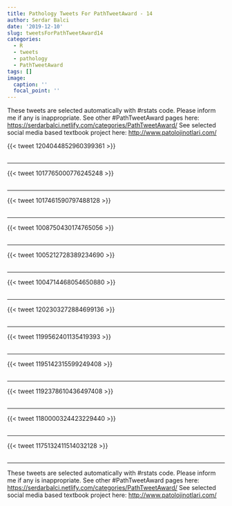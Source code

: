 ```yaml
---
title: Pathology Tweets For PathTweetAward - 14
author: Serdar Balci
date: '2019-12-10'
slug: tweetsForPathTweetAward14
categories:
  - R
  - tweets
  - pathology
  - PathTweetAward
tags: []
image:
  caption: ''
  focal_point: ''
---
```



These tweets are selected automatically with #rstats code. Please inform me if any is inappropriate.
See other #PathTweetAward pages here: https://serdarbalci.netlify.com/categories/PathTweetAward/ 
See selected social media based textbook project here: http://www.patolojinotlari.com/

{{< tweet 1204044852960399361 >}}
<br>
<br>
<hr>
{{< tweet 1017765000776245248 >}}
<br>
<br>
<hr>
{{< tweet 1017461590797488128 >}}
<br>
<br>
<hr>
{{< tweet 1008750430174765056 >}}
<br>
<br>
<hr>
{{< tweet 1005212728389234690 >}}
<br>
<br>
<hr>
{{< tweet 1004714468054650880 >}}
<br>
<br>
<hr>
{{< tweet 1202303272884699136 >}}
<br>
<br>
<hr>
{{< tweet 1199562401135419393 >}}
<br>
<br>
<hr>
{{< tweet 1195142315599249408 >}}
<br>
<br>
<hr>
{{< tweet 1192378610436497408 >}}
<br>
<br>
<hr>
{{< tweet 1180000324423229440 >}}
<br>
<br>
<hr>
{{< tweet 1175132411514032128 >}}
<br>
<br>
<hr>


These tweets are selected automatically with #rstats code. Please inform me if any is inappropriate.
See other #PathTweetAward pages here: https://serdarbalci.netlify.com/categories/PathTweetAward/ 
See selected social media based textbook project here: http://www.patolojinotlari.com/
